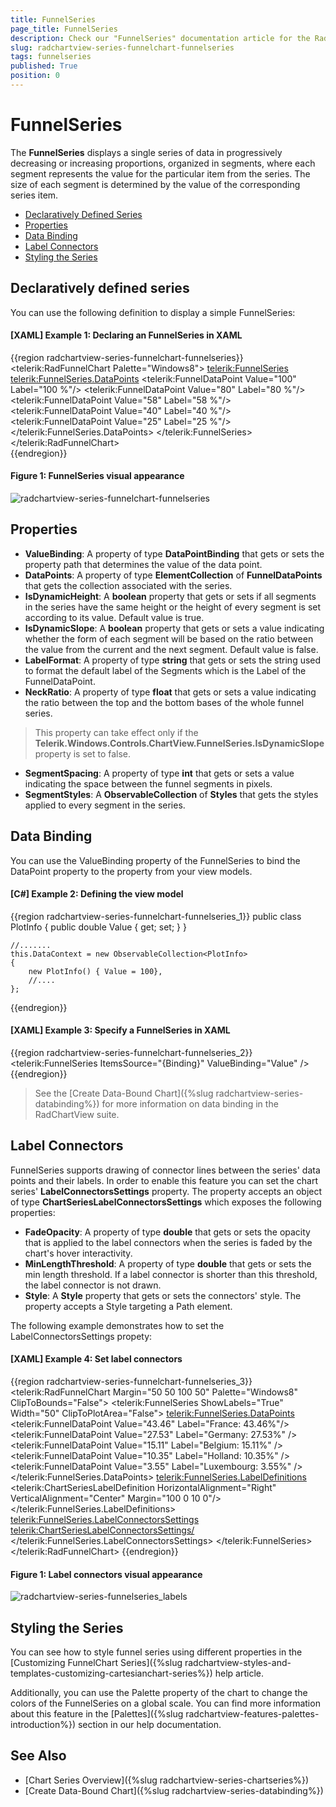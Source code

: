 ```yaml
---
title: FunnelSeries
page_title: FunnelSeries
description: Check our "FunnelSeries" documentation article for the RadChartView WPF control.
slug: radchartview-series-funnelchart-funnelseries
tags: funnelseries
published: True
position: 0
---
```


# FunnelSeries

The __FunnelSeries__ displays a single series of data in progressively decreasing or increasing proportions, organized in segments, where each segment represents the value for the particular item from the series. The size of each segment is determined by the value of the corresponding series item.

* [Declaratively Defined Series](#declaratively-defined-series)
* [Properties](#properties)
* [Data Binding](#data-binding)
* [Label Connectors](#label-connectors)
* [Styling the Series](#styling-the-series)

## Declaratively defined series

You can use the following definition to display a simple FunnelSeries:        

#### __[XAML] Example 1: Declaring an FunnelSeries in XAML__
{{region radchartview-series-funnelchart-funnelseries}}
	<telerik:RadFunnelChart Palette="Windows8">
		<telerik:FunnelSeries>
			<telerik:FunnelSeries.DataPoints>
				<telerik:FunnelDataPoint Value="100" Label="100 %"/>
				<telerik:FunnelDataPoint Value="80" Label="80 %"/>
				<telerik:FunnelDataPoint Value="58" Label="58 %"/>
				<telerik:FunnelDataPoint Value="40" Label="40 %"/>
				<telerik:FunnelDataPoint Value="25" Label="25 %"/>
			</telerik:FunnelSeries.DataPoints>
		</telerik:FunnelSeries>
	</telerik:RadFunnelChart>	
{{endregion}}

#### __Figure 1: FunnelSeries visual appearance__
![ radchartview-series-funnelchart-funnelseries](images/radchartview-series-funnelseries.png)

## Properties

* __ValueBinding__: A property of type __DataPointBinding__ that gets or sets the property path that determines the value of the data point.
* __DataPoints__: A property of type __ElementCollection__ of __FunnelDataPoints__ that gets the collection associated with the series.
* __IsDynamicHeight__: A __boolean__ property that gets or sets if all segments in the series have the same height or the height of every segment is set according to its value. Default value is true.
* __IsDynamicSlope__: A __boolean__ property that gets or sets a value indicating whether the form of each segment will be based on the ratio between the value from the current and the next segment. Default value is false.
* __LabelFormat__: A property of type __string__ that gets or sets the string used to format the default label of the Segments which is the Label of the FunnelDataPoint.
* __NeckRatio__: A property of type __float__ that gets or sets a value indicating the ratio between the top and the bottom bases of the whole funnel series. 

>This property can take effect only if the __Telerik.Windows.Controls.ChartView.FunnelSeries.IsDynamicSlope__ property is set to false.

* __SegmentSpacing__: A property of type __int__ that gets or sets a value indicating the space between the funnel segments in pixels.
* __SegmentStyles__: A __ObservableCollection__ of __Styles__ that gets the styles applied to every segment in the series. 

## Data Binding

You can use the ValueBinding property of the FunnelSeries to bind the DataPoint property to the property from your view models.

#### __[C#] Example 2: Defining the view model__

{{region radchartview-series-funnelchart-funnelseries_1}}
	public class PlotInfo
    {
        public double Value { get; set; }
    }

	//.......
	this.DataContext = new ObservableCollection<PlotInfo>
	{
		new PlotInfo() { Value = 100},
		//....
	};
{{endregion}}	

#### __[XAML] Example 3: Specify a FunnelSeries in XAML__
{{region radchartview-series-funnelchart-funnelseries_2}}	
	<telerik:FunnelSeries ItemsSource="{Binding}" ValueBinding="Value" />
{{endregion}}

>See the [Create Data-Bound Chart]({%slug radchartview-series-databinding%}) for more information on data binding in the RadChartView suite.

## Label Connectors

FunnelSeries supports drawing of connector lines between the series' data points and their labels. In order to enable this feature you can set the chart series' __LabelConnectorsSettings__ property. The property accepts an object of type __ChartSeriesLabelConnectorsSettings__ which exposes the following properties:

* __FadeOpacity__: A property of type __double__ that gets or sets the opacity that is applied to the label connectors when the series is faded by the chart's hover interactivity.
* __MinLengthThreshold__: A property of type __double__ that gets or sets the min length threshold. If a label connector is shorter than this threshold, the label connector is not drawn.
* __Style__: A __Style__ property that gets or sets the connectors' style. The property accepts a Style targeting a Path element.

The following example demonstrates how to set the LabelConnectorsSettings propety:

#### __[XAML] Example 4: Set label connectors__
{{region radchartview-series-funnelchart-funnelseries_3}}
	<telerik:RadFunnelChart  Margin="50 50 100 50"  Palette="Windows8" ClipToBounds="False">
		<telerik:FunnelSeries ShowLabels="True" Width="50" ClipToPlotArea="False">
			<telerik:FunnelSeries.DataPoints>
				<telerik:FunnelDataPoint Value="43.46" Label="France: 43.46%"/>
				<telerik:FunnelDataPoint Value="27.53" Label="Germany: 27.53%" />
				<telerik:FunnelDataPoint Value="15.11" Label="Belgium: 15.11%" />
				<telerik:FunnelDataPoint Value="10.35" Label="Holland: 10.35%" />
				<telerik:FunnelDataPoint Value="3.55" Label="Luxembourg: 3.55%" />
			</telerik:FunnelSeries.DataPoints>
			<telerik:FunnelSeries.LabelDefinitions>
				<telerik:ChartSeriesLabelDefinition HorizontalAlignment="Right" VerticalAlignment="Center" Margin="100 0 10 0"/>
			</telerik:FunnelSeries.LabelDefinitions>
			<telerik:FunnelSeries.LabelConnectorsSettings>
				<telerik:ChartSeriesLabelConnectorsSettings/>
			</telerik:FunnelSeries.LabelConnectorsSettings>
		</telerik:FunnelSeries>
	</telerik:RadFunnelChart>
{{endregion}}

#### __Figure 1: Label connectors visual appearance__
![ radchartview-series-funnelseries_labels](images/radchartview-series-funnelseries_labels.png)

## Styling the Series

You can see how to style funnel series using different properties in the [Customizing FunnelChart Series]({%slug radchartview-styles-and-templates-customizing-cartesianchart-series%}) help article.

Additionally, you can use the Palette property of the chart to change the colors of the FunnelSeries on a global scale. You can find more information about this feature in the [Palettes]({%slug radchartview-features-palettes-introduction%}) section in our help documentation.

## See Also
 * [Chart Series Overview]({%slug radchartview-series-chartseries%})
 * [Create Data-Bound Chart]({%slug radchartview-series-databinding%})